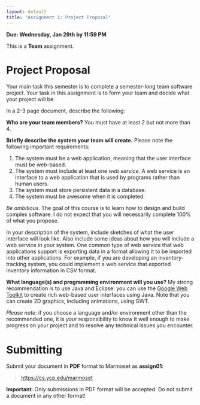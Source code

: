 ```yaml
---
layout: default
title: "Assignment 1: Project Proposal"
---
```


**Due: Wednesday, Jan 29th by 11:59 PM**

This is a **Team** assignment.

Project Proposal
================

Your main task this semester is to complete a semester-long team software project. Your task in this assignment is to form your team and decide what your project will be.

In a 2-3 page document, describe the following:

**Who are your team members?** You must have at least 2 but not more than 4.

**Briefly describe the system your team will create.** Please note the following important requirements:

1.  The system must be a web application, meaning that the user interface must be web-based.
2.  The system must include at least one *web service*. A web service is an interface to a web application that is used by programs rather than human users.
3.  The system must store persistent data in a database.
4.  The system must be awesome when it is completed.

*Be ambitious*. The goal of this course is to learn how to design and build complex software. I do not expect that you will necessarily complete 100% of what you propose.

In your description of the system, include sketches of what the user interface will look like. Also include some ideas about how you will include a web service in your system. One common type of web service that web applications support is exporting data in a format allowing it to be imported into other applications. For example, if you are developing an inventory-tracking system, you could implement a web service that exported inventory information in CSV format.

**What language(s) and programming environment will you use?** My strong recommendation is to use Java and Eclipse: you can use the [Google Web Toolkit](https://developers.google.com/web-toolkit/) to create rich web-based user interfaces using Java. Note that you can create 2D graphics, including animations, using GWT.

*Please note*: if you choose a language and/or environment other than the recommended one, it is *your* responsibility to know it well enough to make progress on your project and to resolve any technical issues you encounter.

Submitting
==========

Submit your document in **PDF** format to Marmoset as **assign01**:

> <https://cs.ycp.edu/marmoset>

<div class="callout">
<b>Important</b>: Only submissions in PDF format will be accepted.
Do not submit a document in any other format!
</div>
